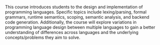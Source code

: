 This course introduces students to the design and implementation of programming
languages. Specific topics include lexing/parsing, formal grammars, runtime
semantics, scoping, semantic analysis, and backend code generation. Additionally,
the course will explore variations in programming language design between
multiple languages to gain a better understanding of differences across languages
and the underlying concepts/problems they aim to solve.
